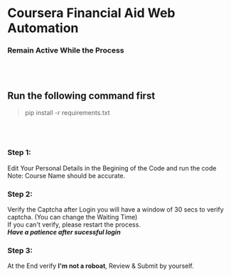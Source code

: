 # Coursera Financial Aid Web Automation


### Remain Active While the Process

<br><br>

## Run the following command first
> pip install -r requirements.txt

<br><br>

### Step 1:
Edit Your Personal Details in the Begining of the Code and run the code<br>
Note: Course Name should be accurate.<br>

### Step 2:
Verify the Captcha after Login you will have a window of 30 secs to verify captcha. (You can change the Waiting Time)<br>
If you can't verify, please restart the process.<br>
***Have a patience after sucessful login***

### Step 3:
At the End verify **I'm not a roboat**, Review & Submit by yourself. 